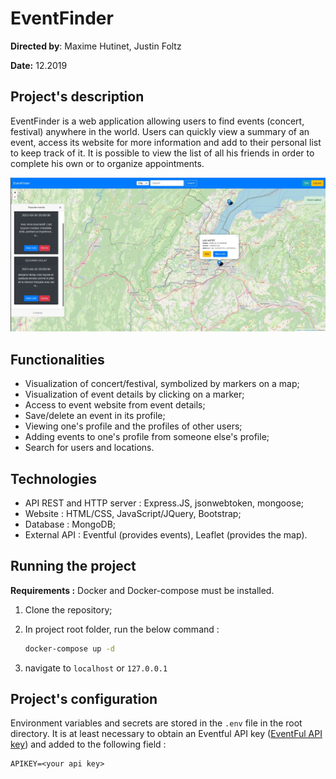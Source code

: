 # EventFinder

**Directed by**: Maxime Hutinet, Justin Foltz

**Date:** 12.2019

## Project's description

EventFinder is a web application allowing users to find events (concert, festival) anywhere in the world. Users can quickly view a summary of an event, access its website for more information and add to their personal list to keep track of it. It is possible to view the list of all his friends in order to complete his own or to organize appointments.

![](./img/map.jpg)

## Functionalities

* Visualization of concert/festival, symbolized by markers on a map;
* Visualization of event details by clicking on a marker;
* Access to event website from event details;
* Save/delete an event in its profile;
* Viewing one's profile and the profiles of other users;
* Adding events to one's profile from someone else's profile;
* Search for users and locations.

## Technologies

- API REST and HTTP server : Express.JS, jsonwebtoken, mongoose;
- Website : HTML/CSS, JavaScript/JQuery, Bootstrap;
- Database : MongoDB;
- External API : Eventful (provides events), Leaflet (provides the map).

## Running the project

**Requirements :** Docker and Docker-compose must be installed.

1. Clone the repository;

2. In project root folder, run the below command : 

   ```bash
   docker-compose up -d
   ```

3. navigate to `localhost` or `127.0.0.1`

## Project's configuration

Environment variables and secrets are stored in the `.env` file in the root directory. It is at least necessary to obtain an Eventful API key ([EventFul API key](https://api.eventful.com/keys)) and added to the following field :

```
APIKEY=<your api key>
```